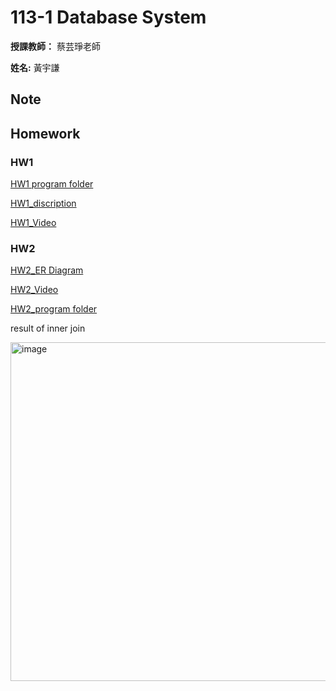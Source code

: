 # 113-1 Database System

**授課教師：** 蔡芸琤老師

**姓名:** 黃宇謙

## Note

## Homework

### HW1

[HW1 program folder](https://github.com/ArthurArthurArthur0817/Database-System/tree/main/HW1)

[HW1_discription](https://github.com/ArthurArthurArthur0817/Database-System/blob/main/HW1/Homework%201.pdf)

[HW1_Video](https://youtu.be/D8i0SQLk45Y)

### HW2

[HW2_ER Diagram](https://github.com/ArthurArthurArthur0817/Database-System/blob/main/HW2/Entity%20Relationship%20Diagram%20.png)

[HW2_Video](https://youtu.be/riVM1c_Aydc?si=mxW6XBEI785M_MpB)

[HW2_program folder](https://github.com/ArthurArthurArthur0817/Database-System/tree/main/HW2)

result of inner join

<img width="542" alt="image" src="https://github.com/user-attachments/assets/781aa6c4-d541-449e-a6b8-17566cfd704a">

